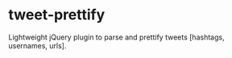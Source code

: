 tweet-prettify
==============

Lightweight jQuery plugin to parse and prettify tweets [hashtags, usernames, urls].
